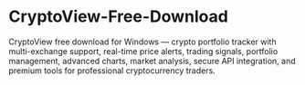 # CryptoView-Free-Download
CryptoView free download for Windows — crypto portfolio tracker with multi-exchange support, real-time price alerts, trading signals, portfolio management, advanced charts, market analysis, secure API integration, and premium tools for professional cryptocurrency traders.
